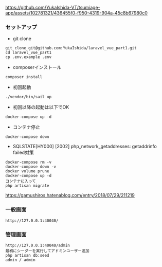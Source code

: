 https://github.com/YukaIshida-VT/tsumiage-app/assets/102781321/436455f0-f950-4319-904a-45c8b67980c0

### セットアップ

- git clone
```
git clone git@github.com:YukaIshida/laravel_vue_part1.git
cd laravel_vue_part1
cp .env.example .env
```

- composerインストール
```
composer install
```

- 初回起動
```
./vendor/bin/sail up
```

- 初回以降の起動は以下でOK
```
docker-compose up -d
```

- コンテナ停止
```
docker-compose down
```

- SQLSTATE[HY000] [2002] php_network_getaddresses: getaddrinfo failed対策
```
docker-compose rm -v
docker-compose down -v
docker volume prune
docker-compose up -d
コンテナに入って
php artisan migrate
```
https://gamushiros.hatenablog.com/entry/2018/07/29/211219

### 一般画面

```
http://127.0.0.1:40040/
```

### 管理画面

```
http://127.0.0.1:40040/admin
最初にシーダーを実行してアドミンユーザー追加
php artisan db:seed
admin / admin
```
